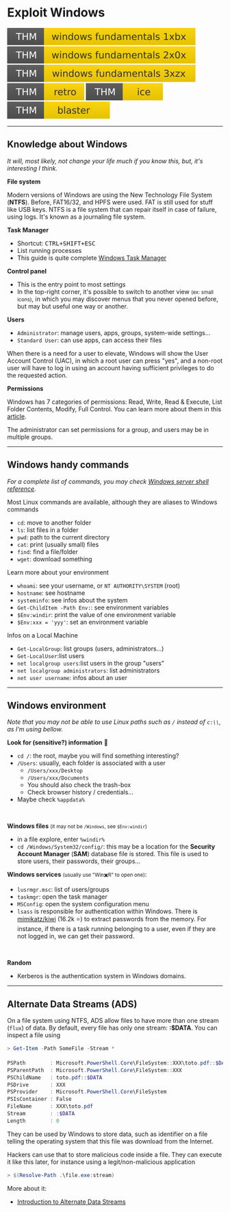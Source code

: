 # Exploit Windows

[![windowsfundamentals1xbx](../../_badges/windowsfundamentals1xbx.svg)](https://tryhackme.com/room/windowsfundamentals1xbx)
[![windowsfundamentals2x0x](../../_badges/windowsfundamentals2x0x.svg)](https://tryhackme.com/room/windowsfundamentals2x0x)
[![windowsfundamentals3xzx](../../_badges/windowsfundamentals3xzx.svg)](https://tryhackme.com/room/windowsfundamentals3xzx)
[![retro](../../_badges/retro.svg)](https://tryhackme.com/room/retro)
[![ice](../../_badges/ice.svg)](https://tryhackme.com/room/ice)
[![blaster](../../_badges/blaster.svg)](https://tryhackme.com/room/blaster)

<hr class="sl">

## Knowledge about Windows

*It will, most likely, not change your life much if you know this, but, it's interesting I think.*

<div class="row row-cols-md-2"><div>

**File system**

Modern versions of Windows are using the New Technology File System (**NTFS**). Before, FAT16/32, and HPFS were used. FAT is still used for stuff like USB keys. NTFS is a file system that can repair itself in case of failure, using logs. It's known as a journaling file system.

**Task Manager**

* Shortcut: <kbd>CTRL+SHIFT+ESC</kbd>
* List running processes
* This guide is quite complete [Windows Task Manager](https://www.howtogeek.com/405806/windows-task-manager-the-complete-guide/)

**Control panel**

* This is the entry point to most settings
* In the top-right corner, it's possible to switch to another view <small>(ex: small icons)</small>, in which you may discover menus that you never opened before, but may but useful one way or another.

</div><div>

**Users**

* `Administrator`: manage users, apps, groups, system-wide settings...
* `Standard User`: can use apps, can access their files

When there is a need for a user to elevate, Windows will show the User Account Control (UAC), in which a root user can press "yes", and a non-root user will have to log in using an account having sufficient privileges to do the requested action.

**Permissions**

Windows has 7 categories of permissions: Read, Write, Read & Execute, List Folder Contents, Modify, Full Control. You can learn more about them in this [article](https://learn.microsoft.com/en-us/previous-versions/windows/it-pro/windows-2000-server/bb727008(v=technet.10)#understanding-file-and-folder-permissions).

The administrator can set permissions for a group, and users may be in multiple groups.
</div></div>

<hr class="sr">

## Windows handy commands

*For a complete list of commands, you may check [Windows server shell reference](https://learn.microsoft.com/en-us/windows-server/administration/windows-commands/windows-commands).*

<div class="row row-cols-md-2"><div>

Most Linux commands are available, although they are aliases to Windows commands

* `cd`: move to another folder
* `ls`: list files in a folder
* `pwd`: path to the current directory
* `cat`: print (usually small) files
* `find`: find a file/folder
* `wget`: download something
</div><div>

Learn more about your environment

* `whoami`: see your username, or `NT AUTHORITY\SYSTEM` (root)
* `hostname`: see hostname
* `systeminfo`: see infos about the system
* `Get-ChildItem -Path Env:`: see environment variables
* `$Env:windir`: print the value of one environment variable
* `$Env:xxx = 'yyy'`: set an environment variable

Infos on a Local Machine

* `Get-LocalGroup`: list groups (users, administrators...)
* `Get-LocalUser`:list users
* `net localgroup users`:list users in the group "users"
* `net localgroup administrators`: list administrators
* `net user username`: infos about an user
</div></div>

<hr class="sl">

## Windows environment

*Note that you may not be able to use Linux paths such as `/` instead of `c:\\`, as I'm using bellow.*

<div class="row row-cols-md-2"><div>

**Look for (sensitive?) information** 🔑

* `cd /`: the root, maybe you will find something interesting?
* `/Users`: usually, each folder is associated with a user
  * `/Users/xxx/Desktop`
  * `/Users/xxx/Documents`
  * You should also check the trash-box
  * Check browser history / credentials...
* Maybe check `%appdata%`

<br>

**Windows files** <small>(it may not be `/Windows`, see `$Env:windir`)</small>

* in a file explore, enter `%windir%`
* `cd /Windows/System32/config/`: this may be a location for the **Security Account Manager** (**SAM**) database file is stored. This file is used to store users, their passwords, their groups...
</div><div>

**Windows services** <small>(usually use "Win✖️R" to open one)</small>:

* `lusrmgr.msc`: list of users/groups
* `taskmgr`: open the task manager
* `MSConfig`: open the system configuration menu
* `lsass` is responsible for authentication within Windows. There is [mimikatz/kiwi](https://github.com/gentilkiwi/mimikatz) (16.2k ⭐) to extract passwords from the memory. For instance, if there is a task running belonging to a user, even if they are not logged in, we can get their password.

<br>

**Random**

* Kerberos is the authentication system in Windows domains.
</div></div>

<hr class="sr">

## Alternate Data Streams (ADS)

<div class="row row-cols-md-2"><div>

On a file system using NTFS, ADS allow files to have more than one stream (`flux`) of data. By default, every file has only one stream: **:$DATA**. You can inspect a file using

```powershell
> Get-Item -Path SomeFile -Stream *

PSPath        : Microsoft.PowerShell.Core\FileSystem::XXX\toto.pdf::$DATA
PSParentPath  : Microsoft.PowerShell.Core\FileSystem::XXX
PSChildName   : toto.pdf::$DATA
PSDrive       : XXX
PSProvider    : Microsoft.PowerShell.Core\FileSystem
PSIsContainer : False
FileName      : XXX\toto.pdf
Stream        : :$DATA
Length        : 0
```
</div><div>

They can be used by Windows to store data, such as identifier on a file telling the operating system that this file was download from the Internet.

Hackers can use that to store malicious code inside a file. They can execute it like this later, for instance using a legit/non-malicious application

```powershell
> $(Resolve-Path .\file.exe:stream)
```

More about it:

* [Introduction to Alternate Data Streams](https://www.malwarebytes.com/blog/news/2015/07/introduction-to-alternate-data-streams)
</div></div>